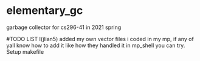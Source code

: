 # elementary_gc
garbage collector for cs296-41 in 2021 spring

#TODO LIST
I(jlian5) added my own vector files i coded in my mp, if any of yall know how to add it like how they handled it in mp_shell you can try.
Setup makefile
